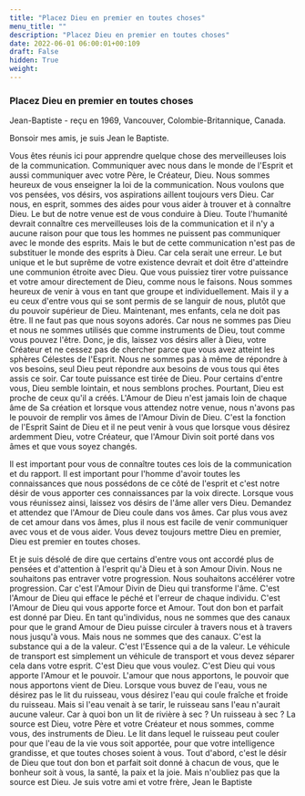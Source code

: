 ```yaml
---
title: "Placez Dieu en premier en toutes choses"
menu_title: ""
description: "Placez Dieu en premier en toutes choses"
date: 2022-06-01 06:00:01+00:109
draft: False
hidden: True
weight:
---
```

### Placez Dieu en premier en toutes choses

Jean-Baptiste - reçu en 1969, Vancouver, Colombie-Britannique, Canada.

Bonsoir mes amis, je suis Jean le Baptiste.

Vous êtes réunis ici pour apprendre quelque chose des merveilleuses lois de la communication. Communiquer avec nous dans le monde de l'Esprit et aussi communiquer avec votre Père, le Créateur, Dieu. Nous sommes heureux de vous enseigner la loi de la communication. Nous voulons que vos pensées, vos désirs, vos aspirations aillent toujours vers Dieu. Car nous, en esprit, sommes des aides pour vous aider à trouver et à connaître Dieu. Le but de notre venue est de vous conduire à Dieu. Toute l'humanité devrait connaître ces merveilleuses lois de la communication et il n'y a aucune raison pour que tous les hommes ne puissent pas communiquer avec le monde des esprits. Mais le but de cette communication n'est pas de substituer le monde des esprits à Dieu. Car cela serait une erreur. Le but unique et le but suprême de votre existence devrait et doit être d'atteindre une communion étroite avec Dieu. Que vous puissiez tirer votre puissance et votre amour directement de Dieu, comme nous le faisons. Nous sommes heureux de venir à vous en tant que groupe et individuellement. Mais il y a eu ceux d'entre vous qui se sont permis de se languir de nous, plutôt que du pouvoir supérieur de Dieu. Maintenant, mes enfants, cela ne doit pas être. Il ne faut pas que nous soyons adorés. Car nous ne sommes pas Dieu et nous ne sommes utilisés que comme instruments de Dieu, tout comme vous pouvez l'être. Donc, je dis, laissez vos désirs aller à Dieu, votre Créateur et ne cessez pas de chercher parce que vous avez atteint les sphères Célestes de l'Esprit. Nous ne sommes pas à même de répondre à vos besoins, seul Dieu peut répondre aux besoins de vous tous qui êtes assis ce soir. Car toute puissance est tirée de Dieu. Pour certains d'entre vous, Dieu semble lointain, et nous semblons proches. Pourtant, Dieu est proche de ceux qu'il a créés. L'Amour de Dieu n'est jamais loin de chaque âme de Sa création et lorsque vous attendez notre venue, nous n'avons pas le pouvoir de remplir vos âmes de l'Amour Divin de Dieu. C'est la fonction de l'Esprit Saint de Dieu et il ne peut venir à vous que lorsque vous désirez ardemment Dieu, votre Créateur, que l'Amour Divin soit porté dans vos âmes et que vous soyez changés.

Il est important pour vous de connaître toutes ces lois de la communication et du rapport. Il est important pour l'homme d'avoir toutes les connaissances que nous possédons de ce côté de l'esprit et c'est notre désir de vous apporter ces connaissances par la voix directe. Lorsque vous vous réunissez ainsi, laissez vos désirs de l'âme aller vers Dieu. Demandez et attendez que l'Amour de Dieu coule dans vos âmes. Car plus vous avez de cet amour dans vos âmes, plus il nous est facile de venir communiquer avec vous et de vous aider. Vous devez toujours mettre Dieu en premier, Dieu est premier en toutes choses.

Et je suis désolé de dire que certains d'entre vous ont accordé plus de pensées et d'attention à l'esprit qu'à Dieu et à son Amour Divin. Nous ne souhaitons pas entraver votre progression. Nous souhaitons accélérer votre progression. Car c'est l'Amour Divin de Dieu qui transforme l'âme. C'est l'Amour de Dieu qui efface le péché et l'erreur de chaque individu. C'est l'Amour de Dieu qui vous apporte force et Amour. Tout don bon et parfait est donné par Dieu. En tant qu'individus, nous ne sommes que des canaux pour que le grand Amour de Dieu puisse circuler à travers nous et à travers nous jusqu'à vous. Mais nous ne sommes que des canaux. C'est la substance qui a de la valeur. C'est l'Essence qui a de la valeur. Le véhicule de transport est simplement un véhicule de transport et vous devez séparer cela dans votre esprit. C'est Dieu que vous voulez. C'est Dieu qui vous apporte l'Amour et le pouvoir. L'amour que nous apportons, le pouvoir que nous apportons vient de Dieu. Lorsque vous buvez de l'eau, vous ne désirez pas le lit du ruisseau, vous désirez l'eau qui coule fraîche et froide du ruisseau. Mais si l'eau venait à se tarir, le ruisseau sans l'eau n'aurait aucune valeur. Car à quoi bon un lit de rivière à sec ? Un ruisseau à sec ? La source est Dieu, votre Père et votre Créateur et nous sommes, comme vous, des instruments de Dieu. Le lit dans lequel le ruisseau peut couler pour que l'eau de la vie vous soit apportée, pour que votre intelligence grandisse, et que toutes choses soient à vous. Tout d'abord, c'est le désir de Dieu que tout don bon et parfait soit donné à chacun de vous, que le bonheur soit à vous, la santé, la paix et la joie. Mais n'oubliez pas que la source est Dieu. Je suis votre ami et votre frère, Jean le Baptiste
